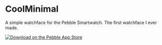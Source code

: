 # CoolMinimal
A simple watchface for the Pebble Smartwatch. The first watchface I ever made. 

[![Download on the Pebble App Store](http://pblweb.com/badge/54e27ee37d67db4a7a000012/orange/large/)](https://apps.getpebble.com/applications/54e27ee37d67db4a7a000012)
